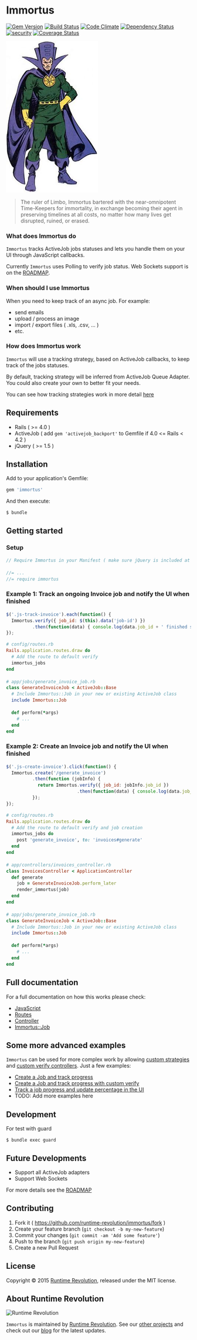 Immortus
===

[![Gem Version](https://badge.fury.io/rb/immortus.svg)](http://badge.fury.io/rb/immortus)
[![Build Status](https://travis-ci.org/runtimerevolution/immortus.svg?branch=master)](https://travis-ci.org/runtimerevolution/immortus)
[![Code Climate](https://codeclimate.com/github/runtimerevolution/immortus/badges/gpa.svg)](https://codeclimate.com/github/runtimerevolution/immortus)
[![Dependency Status](https://gemnasium.com/runtimerevolution/immortus.svg)](https://gemnasium.com/runtimerevolution/immortus)
[![security](https://hakiri.io/github/runtimerevolution/immortus/master.svg)](https://hakiri.io/github/runtimerevolution/immortus/master)
[![Coverage Status](https://coveralls.io/repos/runtimerevolution/immortus/badge.svg)](https://coveralls.io/r/runtimerevolution/immortus)

![Immortus](./docs/Immortus.jpg)

> The ruler of Limbo, Immortus bartered with the near-omnipotent Time-Keepers for immortality, in exchange becoming their agent in preserving timelines at all costs, no matter how many lives get disrupted, ruined, or erased.

### What does Immortus do

`Immortus` tracks ActiveJob jobs statuses and lets you handle them on your UI through JavaScript callbacks.

Currently `Immortus` uses Polling to verify job status. Web Sockets support is on the [ROADMAP](./docs/ROADMAP.md).

### When should I use Immortus

When you need to keep track of an async job.
For example:

* send emails
* upload / process an image
* import / export files ( .xls, .csv, ... )
* etc.

### How does Immortus work

`Immortus` will use a tracking strategy, based on ActiveJob callbacks, to keep track of the jobs statuses.

By default, tracking strategy will be inferred from ActiveJob Queue Adapter.
You could also create your own to better fit your needs.

You can see how tracking strategies work in more detail [here](./docs/full.md#tracking-strategy)

Requirements
---

* Rails ( >= 4.0 )
* ActiveJob ( add `gem 'activejob_backport'` to Gemfile if 4.0 <= Rails < 4.2 )
* jQuery ( >= 1.5 )

Installation
---

Add to your application's Gemfile:

```ruby
gem 'immortus'
```

And then execute:

    $ bundle

Getting started
---

### Setup

```javascript
// Require Immortus in your Manifest ( make sure jQuery is included at this point ):

//= ...
//= require immortus
```

### Example 1: Track an ongoing Invoice job and notify the UI when finished

```javascript
$('.js-track-invoice').each(function() {
  Immortus.verify({ job_id: $(this).data('job-id') })
          .then(function(data) { console.log(data.job_id + ' finished successfully.'); });
});
```

```ruby
# config/routes.rb
Rails.application.routes.draw do
  # Add the route to default verify
  immortus_jobs
end

# app/jobs/generate_invoice_job.rb
class GenerateInvoiceJob < ActiveJob::Base
  # Include Immortus::Job in your new or existing ActiveJob class
  include Immortus::Job

  def perform(*args)
    # ...
  end
end
```

### Example 2: Create an Invoice job and notify the UI when finished

```javascript
$('.js-create-invoice').click(function() {
  Immortus.create('/generate_invoice')
          .then(function (jobInfo) {
            return Immortus.verify({ job_id: jobInfo.job_id })
                           .then(function(data) { console.log(data.job_id + ' finished successfully.'); });
          });
});
```

```ruby
# config/routes.rb
Rails.application.routes.draw do
  # Add the route to default verify and job creation
  immortus_jobs do
    post 'generate_invoice', to: 'invoices#generate'
  end
end

# app/controllers/invoices_controller.rb
class InvoicesController < ApplicationController
  def generate
    job = GenerateInvoiceJob.perform_later
    render_immortus(job)
  end
end

# app/jobs/generate_invoice_job.rb
class GenerateInvoiceJob < ActiveJob::Base
  # Include Immortus::Job in your new or existing ActiveJob class
  include Immortus::Job

  def perform(*args)
    # ...
  end
end
```

Full documentation
---

For a full documentation on how this works please check:

* [JavaScript](./docs/full.md#javascript)
* [Routes](./docs/full.md#routes)
* [Controller](./docs/full.md#controller)
* [Immortus::Job](./docs/full.md#immortus-job)

Some more advanced examples
---

`Immortus` can be used for more complex work by allowing [custom strategies](./docs/full.md#define-a-custom-tracking-strategy) and [custom verify controllers](./docs/full.md#how-to-create-a-custom-verify). Just a few examples:

* [Create a Job and track progress](./docs/examples/intermediate.md)
* [Create a Job and track progress with custom verify](./docs/examples/explicit.md)
* [Track a job progress and update percentage in the UI](./docs/examples/job_progress.md)
* TODO: Add more examples here

Development
---

For test with guard

    $ bundle exec guard

Future Developments
---

* Support all ActiveJob adapters
* Support Web Sockets

For more details see the [ROADMAP](./docs/ROADMAP.md)

Contributing
---

1. Fork it ( https://github.com/runtime-revolution/immortus/fork )
2. Create your feature branch (`git checkout -b my-new-feature`)
3. Commit your changes (`git commit -am 'Add some feature'`)
4. Push to the branch (`git push origin my-new-feature`)
5. Create a new Pull Request

License
---

Copyright © 2015 [Runtime Revolution](http://www.runtime-revolution.com), released under the MIT license.

About Runtime Revolution
---

![Runtime Revolution](http://webpublishing.s3.amazonaws.com/runtime_small_logo.png)

`Immortus` is maintained by [Runtime Revolution](http://www.runtime-revolution.com).
See our [other projects](https://github.com/runtimerevolution/) and check out our [blog](http://www.runtime-revolution.com/runtime/blog) for the latest updates.
